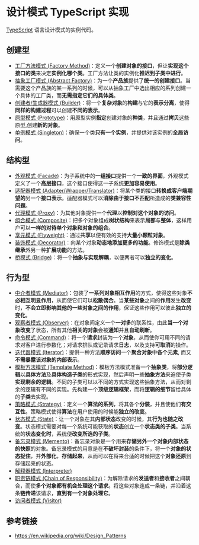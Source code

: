 # 设计模式 TypeScript 实现

[TypeScript](https://www.typescriptlang.org/) 语言设计模式的实例代码。

## 创建型

- [工厂方法模式 (Factory Method)](./src/factory-method/index.ts)：定义一个**创建对象的接口**，但让**实现这个接口的类**来决定**实例化哪个类**。工厂方法让类的实例化**推迟到子类中进行**。
- [抽象工厂模式 (Abstract Factory)](./src/abstract-factory/index.ts)：为一个**产品族**提供了**统一的创建接口**。当需要这个产品族的某一系列的时候，可以从抽象工厂中选出相应的系列创建一个具体的工厂类，而**无需指定它们的具体类**。
- [创建者/生成器模式 (Builder)](./src/builder/index.ts)：将一个**复杂对象**的**构建**与它的**表示分离**，使得**同样的构建过程**可以创建**不同的表示**。
- [原型模式 (Prototype)](./src/prototype/index.ts)：用原型实例**指定**创建对象的**种类**，并且通过**拷贝**这些原型,创建**新的对象**。
- [单例模式 (Singleton)](./src/singleton/singleton.ts)：确保一个类**只有一个实例**，并提供对该实例的**全局访问**。

## 结构型

- [外观模式 (Facade)](./src/facade/index.ts)：为子系统中的**一组接口**提供一个**一致的界面**，外观模式定义了一个**高层接口**，这个接口使得这一子系统**更加容易使用**。
- [适配器模式 (Adapter/Wrapper/Translator)](./src/adapter/index.ts)：将某个类的接口**转换成客户端期望的**另一个**接口表示**。适配器模式可以**消除由于接口不匹配**所造成的**类兼容性问题**。
- [代理模式 (Proxy)](./src/proxy/index.ts)：为其他对象提供一个**代理**以**控制对这个对象的访问**。
- [组合模式 (Composite)](./src/composite/index.ts)：把多个对象组成**树状结构**来表示**局部**与**整体**，这样用户可以**一样的对待单个对象和对象的组合**。
- [享元模式 (Flyweight)](./src/flyweight/index.ts)：通过**共享**以便有效的支持**大量小颗粒对象**。
- [装饰模式 (Decorator)](./src/decorator/index.ts)：向某个对象**动态地添加更多的功能**。修饰模式是**除类继承**外另一种**扩展功能**的方法。
- [桥模式 (Bridge)](./src/bridge/index.ts)：将一个**抽象与实现解耦**，以便两者可以**独立的变化**。

## 行为型

- [中介者模式 (Mediator)](./src/mediator/index.ts)：包装了**一系列对象相互作用**的方式，使得这些对象**不必相互明显作用**，从而使它们可以**松散偶合**。当**某些对象**之间的**作用**发生**改变**时，**不会立即影响其他的一些对象之间的作用**，保证这些作用可以彼此**独立的变化**。
- [观察者模式 (Observer)](./src/observer/index.ts)：在对象间定义一个**一对多**的联系性，由此**当一个对象改变**了状态，所有其他**相关的对象**会被**通知**并且**自动刷新**。
- [命令模式 (Command)](./src/command/index.ts)：将一个**请求**封装为一个**对象**，从而使你可用不同的请求对客户进行参数化；对请求排队或记录请求**日志**，以及支持**可取消**的操作。
- [迭代器模式 (Iterator)](./src/iterator/index.ts)：提供一种方法**顺序访问**一个**聚合对象**中**各个元素**, 而又**不需暴露该对象的内部表示**。
- [模板方法模式 (Template Method)](./src/template-method/index.ts)：模板方法模式准备一个**抽象类**，将**部分逻辑**以**具体方法**及**具体构造子类**的形式实现，然后声明一些**抽象方法**来迫使子类**实现剩余的逻辑**。不同的子类可以以不同的方式实现这些抽象方法，从而对剩余的逻辑有不同的实现。先构建一个**顶级逻辑框架**，而将**逻辑的细节**留给具体的**子类**去实现。
- [策略模式 (Strategy)](./src/strategy/index.ts)：定义一个**算法的系列**，将其各个**分装**，并且使他们**有交互性**。策略模式使得**算法**在用户使用的时候能**独立的改变**。
- [状态模式 (State)](./src/state/index.ts)：让一个对象在其**内部状态**改变的时候，其**行为也随之改变**。状态模式需要对每一个系统可能获取的**状态**创立一个**状态类的子类**。当系统的**状态变化时**，系统便**改变所选的子类**。
- [备忘录模式 (Memento)](./src/memento/index.ts)：备忘录对象是一个用来**存储另外一个对象内部状态的快照**的对象。备忘录模式的用意是在**不破坏封装**的条件下，将一个**对象的状态捉住**，并**外部化**，**存储起来**，从而可以在将来合适的时候把这个**对象还原**到存储起来的状态。
- [解释器模式 (Interpreter)]()
- [职责链模式 (Chain of Responsibility)]()：为解除请求的**发送者**和**接收者**之间耦合，而使**多个对象都有机会处理这个请求**。将这些对象连成一条链，并沿着这条**链传递**该请求，**直到有一个对象处理它**。
- [访问者模式 (Visitor)]()

## 参考链接

- <https://en.wikipedia.org/wiki/Design_Patterns>

